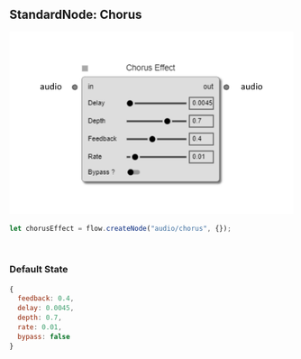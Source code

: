 ## StandardNode: Chorus

<img class="zoomable" alt="Chorus standard node" src="/images/standard-nodes/audio/chorus.png" />

<Hierarchy :extend="{name: 'Node', link: '../../api/classes/node.html'}" />
<br/>

```js
let chorusEffect = flow.createNode("audio/chorus", {});
```

<br/>

### Default State

```js
{
  feedback: 0.4,
  delay: 0.0045,
  depth: 0.7,
  rate: 0.01,
  bypass: false
}
```
